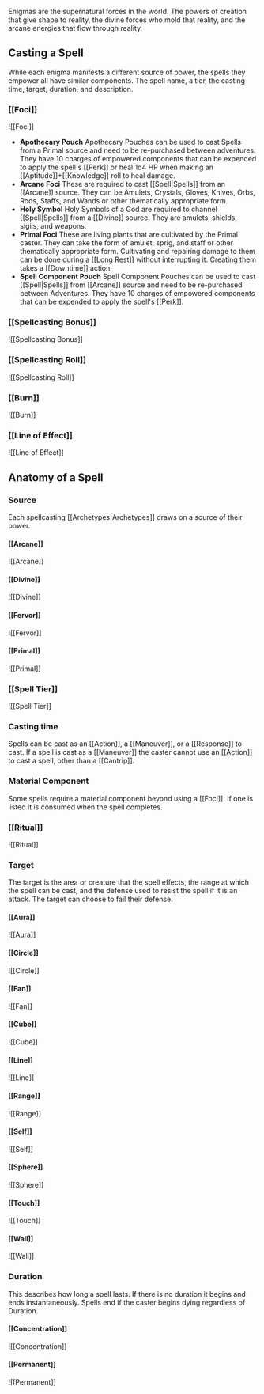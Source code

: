 Enigmas are the supernatural forces in the world. The powers of creation that give shape to reality, the divine forces who mold that reality, and the arcane energies that flow through reality.

## Casting a Spell
While each enigma manifests a different source of power, the spells they empower all have similar components. The spell name, a tier, the casting time, target, duration, and description. 

### [[Foci]]
![[Foci]]

- **Apothecary  Pouch** Apothecary Pouches can be used to cast Spells from a Primal source and need to be re-purchased between adventures. They have 10 charges of empowered components that can be expended to apply the spell's [[Perk]] or heal 1d4 HP when making an [[Aptitude]]+[[Knowledge]] roll to heal damage.
- **Arcane Foci** These are required to cast [[Spell|Spells]] from an [[Arcane]] source. They can be Amulets, Crystals, Gloves, Knives, Orbs, Rods, Staffs, and Wands or other thematically appropriate form.
- **Holy Symbol** Holy Symbols of a God are required to channel [[Spell|Spells]] from a [[Divine]] source. They are amulets, shields, sigils, and weapons.
- **Primal Foci** These are living plants that are cultivated by the Primal caster. They can take the form of amulet, sprig, and staff or other thematically appropriate form. Cultivating and repairing damage to them can be done during a [[Long Rest]] without interrupting it. Creating them takes a [[Downtime]] action.
- **Spell Component Pouch** Spell Component Pouches can be used to cast [[Spell|Spells]] from [[Arcane]] source and need to be re-purchased between Adventures. They have 10 charges of empowered components that can be expended to apply the spell's [[Perk]].

### [[Spellcasting Bonus]]
![[Spellcasting Bonus]]

### [[Spellcasting Roll]]
![[Spellcasting Roll]]

### [[Burn]]
![[Burn]]

### [[Line of Effect]]
![[Line of Effect]]

## Anatomy of a Spell
### Source
Each spellcasting [[Archetypes|Archetypes]] draws on a source of their power. 

#### [[Arcane]]
![[Arcane]]

#### [[Divine]]
![[Divine]]

#### [[Fervor]]
![[Fervor]]

#### [[Primal]]
![[Primal]]
### [[Spell Tier]]
![[Spell Tier]]

### Casting time
Spells can be cast as an [[Action]], a [[Maneuver]], or a [[Response]] to cast. If a spell is cast as a [[Maneuver]] the caster cannot use an [[Action]] to cast a spell, other than a [[Cantrip]].

### Material Component
Some spells require a material component beyond using a [[Foci]]. If one is listed it is consumed when the spell completes.

### [[Ritual]]
![[Ritual]]

### Target
The target is the area or creature that the spell effects, the range at which the spell can be cast, and the defense used to resist the spell if it is an attack. The target can choose to fail their defense.

#### [[Aura]]
![[Aura]]

#### [[Circle]]
![[Circle]]

#### [[Fan]]
![[Fan]]

#### [[Cube]]
![[Cube]]

#### [[Line]]
![[Line]]

#### [[Range]]
![[Range]]

#### [[Self]]
![[Self]]

#### [[Sphere]]
![[Sphere]]

#### [[Touch]]
![[Touch]]

#### [[Wall]]
![[Wall]]

### Duration
This describes how long a spell lasts. If there is no duration it begins and ends instantaneously. Spells end if the caster begins dying regardless of Duration.

#### [[Concentration]]
![[Concentration]]

#### [[Permanent]]
![[Permanent]]